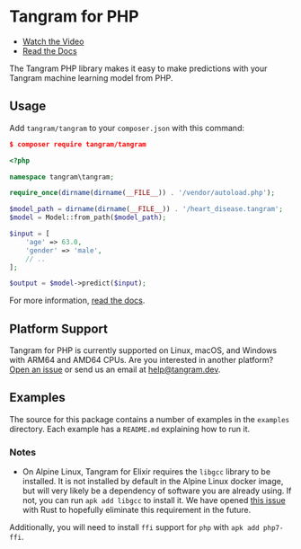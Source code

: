 # Tangram for PHP

- [Watch the Video](https://www.tangram.dev)
- [Read the Docs](https://www.tangram.dev/docs)

The Tangram PHP library makes it easy to make predictions with your Tangram machine learning model from PHP.

## Usage

Add `tangram/tangram` to your `composer.json` with this command:

```json
$ composer require tangram/tangram
```

```php
<?php

namespace tangram\tangram;

require_once(dirname(dirname(__FILE__)) . '/vendor/autoload.php');

$model_path = dirname(dirname(__FILE__)) . '/heart_disease.tangram';
$model = Model::from_path($model_path);

$input = [
    'age' => 63.0,
    'gender' => 'male',
    // ..
];

$output = $model->predict($input);
```

For more information, [read the docs](https://www.tangram.dev/docs).

## Platform Support

Tangram for PHP is currently supported on Linux, macOS, and Windows with ARM64 and AMD64 CPUs. Are you interested in another platform? [Open an issue](https://github.com/tangramdotdev/tangram/issues/new) or send us an email at [help@tangram.dev](mailto:help@tangram.dev).

## Examples

The source for this package contains a number of examples in the `examples` directory. Each example has a `README.md` explaining how to run it.

### Notes

- On Alpine Linux, Tangram for Elixir requires the `libgcc` library to be installed. It is not installed by default in the Alpine Linux docker image, but will very likely be a dependency of software you are already using. If not, you can run `apk add libgcc` to install it. We have opened [this issue](https://github.com/rust-lang/rust/issues/82521) with Rust to hopefully eliminate this requirement in the future.

Additionally, you will need to install `ffi` support for `php` with `apk add php7-ffi`.
